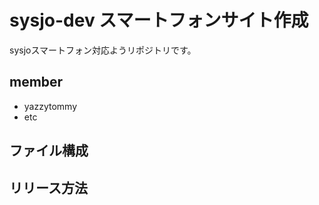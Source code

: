 # sysjo-dev スマートフォンサイト作成
sysjoスマートフォン対応ようリポジトリです。

## member

* yazzytommy
* etc

## ファイル構成

## リリース方法
